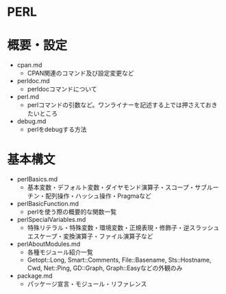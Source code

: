 PERL
====

# 概要・設定
- cpan.md
  - CPAN関連のコマンド及び設定変更など
- perldoc.md
  -  perldocコマンドについて
- perl.md
  - perlコマンドの引数など。ワンライナーを記述する上では押さえておきたいところ
- debug.md
  - perlをdebugする方法

# 基本構文
- perlBasics.md
  - 基本変数・デフォルト変数・ダイヤモンド演算子・スコープ・サブルーチン・配列操作・ハッシュ操作・Pragmaなど
- perlBasicFunction.md
  - perlを使う際の概要的な関数一覧
- perlSpecialVariables.md
  - 特殊リテラル・特殊変数・環境変数・正規表現・修飾子・逆スラッシュエスケープ・変換演算子・ファイル演算子など
- perlAboutModules.md
  - 各種モジュール紹介一覧
  - Getopt::Long, Smart::Comments, File::Basename, Sts::Hostname, Cwd, Net::Ping, GD::Graph, Graph::Easyなどの外観のみ
- package.md
  - パッケージ宣言・モジュール・リファレンス

